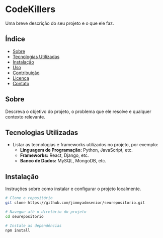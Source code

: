 # CodeKillers

Uma breve descrição do seu projeto e o que ele faz.

## Índice

- [Sobre](#sobre)
- [Tecnologias Utilizadas](#tecnologias-utilizadas)
- [Instalação](#instalação)
- [Uso](#uso)
- [Contribuição](#contribuição)
- [Licença](#licença)
- [Contato](#contato)

## Sobre

Descreva o objetivo do projeto, o problema que ele resolve e qualquer contexto relevante.

## Tecnologias Utilizadas

- Listar as tecnologias e frameworks utilizados no projeto, por exemplo:
  - **Linguagem de Programação:** Python, JavaScript, etc.
  - **Frameworks:** React, Django, etc.
  - **Banco de Dados:** MySQL, MongoDB, etc.

## Instalação

Instruções sobre como instalar e configurar o projeto localmente.

```bash
# Clone o repositório
git clone https://github.com/jimmyadmsenior/seurepositorio.git

# Navegue até o diretório do projeto
cd seurepositorio

# Instale as dependências
npm install
